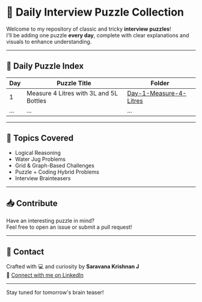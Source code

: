 # 🧩 Daily Interview Puzzle Collection

Welcome to my repository of classic and tricky **interview puzzles**!  
I'll be adding one puzzle **every day**, complete with clear explanations and visuals to enhance understanding.

---

## 📅 Daily Puzzle Index

| Day | Puzzle Title                             | Folder                                      |
|-----|------------------------------------------|---------------------------------------------|
| 1   | Measure 4 Litres with 3L and 5L Bottles  | [Day-1-Measure-4-Litres](./Day-1-Measure-4-Litres) |
| ... | ...                                      | ...                                         |

---

## 📌 Topics Covered

- Logical Reasoning  
- Water Jug Problems  
- Grid & Graph-Based Challenges  
- Puzzle + Coding Hybrid Problems  
- Interview Brainteasers  

---

## 📥 Contribute

Have an interesting puzzle in mind?  
Feel free to open an issue or submit a pull request!

---

## 📧 Contact

Crafted with 💻 and curiosity by **Saravana Krishnan J**  
🔗 [Connect with me on LinkedIn](https://www.linkedin.com/in/saravana-krishnan-j-3a7080299/)

---

Stay tuned for tomorrow's brain teaser!
